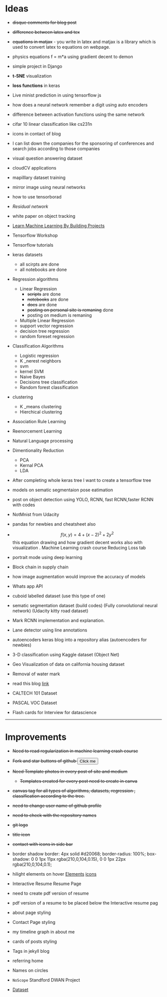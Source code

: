 # Ideas

* ~~disque comments for blog post~~

* ~~difference between latex and tex~~

* ~~equations in matjax~~ - you write in latex and matjax is a library which is used to convert latex to equations on webpage.

* physics equations f = m*a using gradient decent to demon

* simple project in Django

* **t-SNE** visualization

* **loss functions** in keras

* Live minist prediction in using tensorflow js

* how does a neural network remember a digit using auto encoders

* difference between activation functions using the same network

* cifar 10 linear classification like cs231n



* icons in contact of blog

* I can list down the companies for the sponsoring of conferences and search jobs according to those companies

* visual question answering dataset

* cloudCV applications

* mapilllary dataset training

* mirror image using neural networks

* how to use tensorborad

* *Residual network*

* white paper on object tracking

* [Learn Machine Learning By Building Projects](https://www.eduonix.com/learn-machine-learning-by-building-projects?coupon_code=ES10)

* Tensorflow Workshop

* Tensorflow tutorials

* keras datasets
    * all scirpts are done
    * all notebooks are done

* Regression algorithms
    * Linear Regression
        * ~~scripts~~ are done
        * ~~notebooks~~ are done
        * ~~docs~~ are done
        * ~~posting on personal site is remaning~~ done
        * posting on medium is remaning
    * Multiple Linear Regression
    * support vector regression
    * decision tree regression
    * random foreset regression

* Classification Algorithms
    * Logistic regression
    * K _nerest neighbors
    * svm
    * kernel SVM
    * Naive Bayes
    * Decisions tree classification
    * Random forest classification
* clustering 
    * K _means clustering
    * Hierchical clustering

* Association Rule Learning
* Reenorcement Learning
* Natural Language processing
* Dimentionality Reduction
    * PCA
    * Kernal PCA
    * LDA

* After completing whole keras tree I want to create a tensorflow tree

* models on sematic segmentaion pose eatimation

* post on object detection using YOLO, RCNN, fast RCNN,faster RCNN with codes

* NotMnist from Udacity

* pandas for newbies and cheatsheet also

* $$f(x,y) = 4 + (x - 2)^2 + 2y^2$$ this equation drawing and how gradient decent works also with visualization . Machine Learning crash course Reducing Loss tab

* portrait mode using deep learning

* Block chain in supply chain

* how image augmentation would improve the accuracy of models

* Whats app API

* cuboid labelled dataset (use this type of one)

* sematic segmentation dataset (build codes) (Fully convolutional neural network) (Udacity kitty road dataset)

* Mark RCNN implementation and explanation.

* Lane detector using line annotations

* autoencoders keras blog into a repository alias (autoencoders for newbies)

* 3-D classification using Kaggle dataset (Object Net)

* Geo Visualization of data on california housing dataset

* Removal of water mark

* read this blog [link](https://distill.pub/2017/aia/)

* CALTECH 101 Dataset

* PASCAL VOC Dataset

* Flash cards for Interview for datascience

---
# Improvements

* ~~Need to read regularization in machine learning crash course~~

* ~~Fork and star buttons of github <a href="https://github.com/afshinea/keras-data-generator/fork"><button name="button">Click me</button></a>~~

* ~~Need Template photos in every post of site and medium~~
    * ~~Templates created for every post need to create in canva~~

* ~~canvas tag for all types of algorithms, datasets, regression , classification according to the tree.~~

* ~~need to change user name of github profile~~

* ~~need to check with the repository names~~

* ~~git logo~~

* ~~title icon~~

* ~~contact with icons in side bar~~

* border shadow
border: 4px solid #d20068;
    border-radius: 100%;
    box-shadow: 0 0 1px 11px rgba(210,0,104,0.15), 0 0 1px 22px rgba(210,0,104,0.1);

* hilight elements on hover [Elements](https://horace.netlify.com/)
[icons](https://fontawesome.com/how-to-use/on-the-web/setup/getting-started)
* Interactive Resume Resume Page


* need to create pdf version of resume
    
* pdf version of a resume to be placed below the Interactive resume pag

* about page styling
  
* Contact Page styling

* my timeline graph in about me

* cards of posts styling

* Tags in jekyll blog
  
* referring home

* Names on circles

* `NoScope` Standford DWAN Project

* [Dataset](http://cvit.iiit.ac.in/scene-understanding-challenge-2018/overview.php)